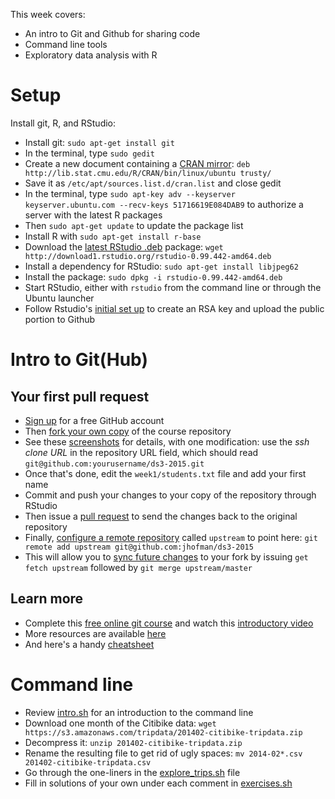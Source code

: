 This week covers:

  * An intro to Git and Github for sharing code
  * Command line tools
  * Exploratory data analysis with R

# Setup

Install git, R, and RStudio:

  * Install git: ``sudo apt-get install git``
  * In the terminal, type ``sudo gedit``
  * Create a new document containing a [CRAN mirror](http://cran.r-project.org/mirrors.html): ``deb http://lib.stat.cmu.edu/R/CRAN/bin/linux/ubuntu trusty/``
  * Save it as ``/etc/apt/sources.list.d/cran.list`` and close gedit
  * In the terminal, type ``sudo apt-key adv --keyserver keyserver.ubuntu.com --recv-keys 51716619E084DAB9`` to authorize a server with the latest R packages
  * Then ``sudo apt-get update`` to update the package list
  * Install R with  ``sudo apt-get install r-base``
  * Download the [latest RStudio .deb](http://www.rstudio.com/products/rstudio/download/) package: ``wget http://download1.rstudio.org/rstudio-0.99.442-amd64.deb``
  * Install a dependency for RStudio: ``sudo apt-get install libjpeg62``
  * Install the package: ``sudo dpkg -i rstudio-0.99.442-amd64.deb``
  * Start RStudio, either with ``rstudio`` from the command line or through the Ubuntu launcher
  * Follow Rstudio's [initial set up](http://r-pkgs.had.co.nz/git.html#git-init) to create an RSA key and upload the public portion to Github

# Intro to Git(Hub)

## Your first pull request
  * [Sign up](https://github.com/join) for a free GitHub account
  * Then [fork your own copy](https://guides.github.com/activities/forking/) of the course repository
  * See these [screenshots](http://www.princeton.edu/~mjs3/soc504_s2015/submitting_homework.shtml) for details, with one modification: use the *ssh clone URL* in the repository URL field, which should read ``git@github.com:yourusername/ds3-2015.git``
  * Once that's done, edit the ``week1/students.txt`` file and add your first name
  * Commit and push your changes to your copy of the repository through RStudio
  * Then issue a [pull request](https://guides.github.com/activities/forking/#making-a-pull-request) to send the changes back to the original repository
  * Finally, [configure a remote repository](https://help.github.com/articles/configuring-a-remote-for-a-fork/) called ``upstream`` to point here: ``git remote add upstream git@github.com:jhofman/ds3-2015``
  * This will allow you to [sync future changes](https://help.github.com/articles/syncing-a-fork/) to your fork by issuing ``get fetch upstream`` followed by ``git merge upstream/master``

## Learn more
  * Complete this [free online git course](https://try.github.io) and watch this [introductory video](https://www.youtube.com/watch?v=U8GBXvdmHT4)
  * More resources are available [here](https://help.github.com/articles/good-resources-for-learning-git-and-github/)
  * And here's a handy [cheatsheet](https://training.github.com/kit/downloads/github-git-cheat-sheet.pdf)

# Command line

  * Review [intro.sh](week1/shell/intro.sh) for an introduction to the command line
  * Download one month of the Citibike data: ``wget https://s3.amazonaws.com/tripdata/201402-citibike-tripdata.zip``
  * Decompress it: ``unzip 201402-citibike-tripdata.zip``
  * Rename the resulting file to get rid of ugly spaces: ``mv 2014-02*.csv 201402-citibike-tripdata.csv``
  * Go through the one-liners in the [explore_trips.sh](week1/citibike/explore_trips.sh) file
  * Fill in solutions of your own under each comment in [exercises.sh](week1/citibike/exercises.sh)
